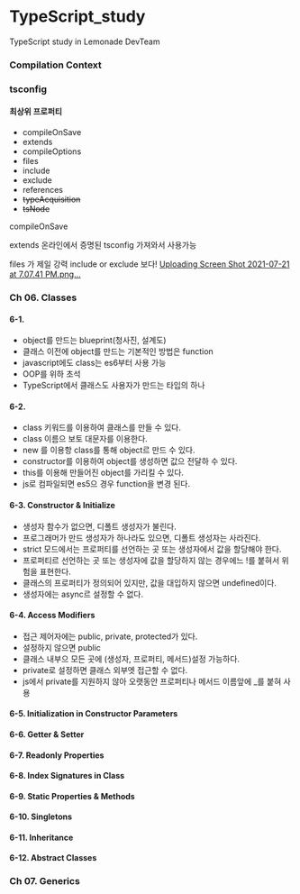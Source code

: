 # TypeScript_study
TypeScript study in Lemonade DevTeam


### Compilation Context

### tsconfig
#### 최상위 프로퍼티
- compileOnSave
- extends
- compileOptions
- files
- include
- exclude
- references
- ~~typeAcquisition~~ 
- ~~tsNode~~

compileOnSave


extends
 온라인에서 증명된 tsconfig 가져와서 사용가능

files 가 제일 강력 include or exclude 보다!
[Uploading Screen Shot 2021-07-21 at 7.07.41 PM.png…]()

### Ch 06. Classes

#### 6-1.
- object를 만드는 blueprint(청사진, 설계도)
- 클래스 이전에 object를 만드는 기본적인 방법은 function
- javascript에도 class는 es6부터 사용 가능
- OOP를 위하 초석
- TypeScript에서 클래스도 사용자가 만드는 타입의 하나

#### 6-2.
- class 키워드를 이용하여 클래스를 만들 수 있다.
- class 이름으 보토 대문자를 이용한다.
- new 를 이용항 class를 통해 object르 만드 수 있다.
- constructor를 이용하여 object를 생성하면 값으 전달하 수 있다.
- this를 이용해 만들어진 object를 가리킬 수 있다.
- js로 컴파일되면 es5으 경우 function을 변경 된다.

#### 6-3. Constructor & Initialize
- 생성자 함수가 없으면, 디폴트 생성자가 불린다.
- 프로그래머가 만드 생성자가 하나라도 있으면, 디폴트 생성자는 사라진다.
- strict 모드에서는 프로퍼티를 선언하는 곳 또는 생성자에서 값을 할당해야 한다.
- 프로퍼티르 선언하는 곳 또는 생성자에 값을 할당하지 않는 경우에느 !를 붙혀서 위험을 표현한다.
- 클래스의 프로퍼티가 정의되어 있지만, 값을 대입하지 않으면 undefined이다.
- 생성자에는 async르 설정할 수 없다.

#### 6-4. Access Modifiers
- 접근 제어자에는 public, private, protected가 있다.
- 설정하지 않으면 public 
- 클래스 내부으 모든 곳에 (생성자, 프로퍼티, 메서드)설정 가능하다.
- private로 설정하면 클래스 외부엣 접근할 수 없다.
- js에서 private를 지원하지 않아 오랫동안 프로퍼티나 메서드 이름앞에 _를 붙혀 사용

#### 6-5. Initialization in Constructor Parameters

#### 6-6. Getter & Setter

#### 6-7. Readonly Properties

#### 6-8. Index Signatures in Class

#### 6-9. Static Properties & Methods

#### 6-10. Singletons

#### 6-11. Inheritance

#### 6-12. Abstract Classes

### Ch 07. Generics

